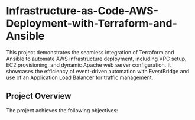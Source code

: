 # Infrastructure-as-Code-AWS-Deployment-with-Terraform-and-Ansible

This project demonstrates the seamless integration of Terraform and Ansible to automate AWS infrastructure deployment, including VPC setup, EC2 provisioning, and dynamic Apache web server configuration. It showcases the efficiency of event-driven automation with EventBridge and use of an Application Load Balancer for traffic management.

## Project Overview
The project achieves the following objectives:
